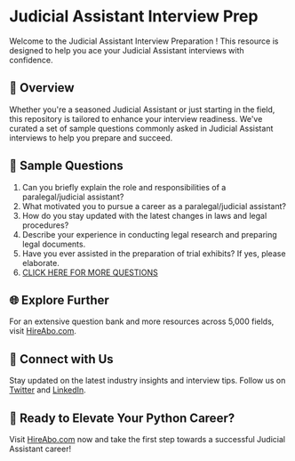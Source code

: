 # Judicial Assistant Interview Prep

Welcome to the Judicial Assistant Interview Preparation ! This resource is designed to help you ace your Judicial Assistant interviews with confidence.

## 🚀 Overview

Whether you're a seasoned Judicial Assistant or just starting in the field, this repository is tailored to enhance your interview readiness. We've curated a set of sample questions commonly asked in Judicial Assistant interviews to help you prepare and succeed.

## 📝 Sample Questions

1. Can you briefly explain the role and responsibilities of a paralegal/judicial assistant?
2. What motivated you to pursue a career as a paralegal/judicial assistant?
3. How do you stay updated with the latest changes in laws and legal procedures?
4. Describe your experience in conducting legal research and preparing legal documents.
5. Have you ever assisted in the preparation of trial exhibits? If yes, please elaborate.
6. [CLICK HERE FOR MORE QUESTIONS](https://hireabo.com/job/9_2_27/Judicial%20Assistant)

## 🌐 Explore Further

For an extensive question bank and more resources across 5,000 fields, visit [HireAbo.com](https://www.hireabo.com).

## 📱 Connect with Us

Stay updated on the latest industry insights and interview tips. Follow us on [Twitter](https://twitter.com/hireabo) and [LinkedIn](https://www.linkedin.com/in/hire-abo-3609972a8/).

## 🚀 Ready to Elevate Your Python Career?

Visit [HireAbo.com](https://www.hireabo.com) now and take the first step towards a successful Judicial Assistant career!
